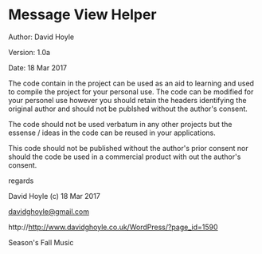 # Message View Helper

Author:  David Hoyle

Version: 1.0a

Date:    18 Mar 2017



The code contain in the project can be used as an aid to learning and used
to compile the project for your personal use. The code can be modified for
your personel use however you should retain the headers identifying the
original author and should not be publshed without the author's consent.

The code should not be used verbatum in any other projects but the essense / ideas
in the code can be reused in your applications.

This code should not be published without the author's prior consent nor should
the code be used in a commercial product with out the author's consent.



regards

David Hoyle (c) 18 Mar 2017

davidghoyle@gmail.com

http://http://www.davidghoyle.co.uk/WordPress/?page_id=1590

Season's Fall Music
